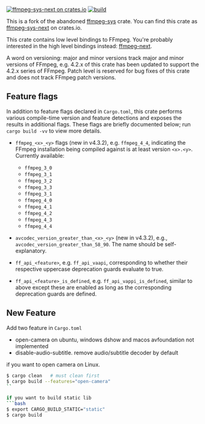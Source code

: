 [![ffmpeg-sys-next on crates.io](https://img.shields.io/crates/v/ffmpeg-sys-next?cacheSeconds=3600)](https://crates.io/crates/ffmpeg-sys-next)
[![build](https://github.com/zmwangx/rust-ffmpeg-sys/workflows/build/badge.svg)](https://github.com/zmwangx/rust-ffmpeg-sys/actions)

This is a fork of the abandoned [ffmpeg-sys](https://github.com/meh/rust-ffmpeg-sys) crate. You can find this crate as [ffmpeg-sys-next](https://crates.io/crates/ffmpeg-sys-next) on crates.io.

This crate contains low level bindings to FFmpeg. You're probably interested in the high level bindings instead: [ffmpeg-next](https://github.com/zmwangx/rust-ffmpeg).

A word on versioning: major and minor versions track major and minor versions of FFmpeg, e.g. 4.2.x of this crate has been updated to support the 4.2.x series of FFmpeg. Patch level is reserved for bug fixes of this crate and does not track FFmpeg patch versions.

## Feature flags

In addition to feature flags declared in `Cargo.toml`, this crate performs various compile-time version and feature detections and exposes the results in additional flags. These flags are briefly documented below; run `cargo build -vv` to view more details.

- `ffmpeg_<x>_<y>` flags (new in v4.3.2), e.g. `ffmpeg_4_4`, indicating the FFmpeg installation being compiled against is at least version `<x>.<y>`. Currently available:

  - `ffmpeg_3_0`
  - `ffmpeg_3_1`
  - `ffmpeg_3_2`
  - `ffmpeg_3_3`
  - `ffmpeg_3_1`
  - `ffmpeg_4_0`
  - `ffmpeg_4_1`
  - `ffmpeg_4_2`
  - `ffmpeg_4_3`
  - `ffmpeg_4_4`

- `avcodec_version_greater_than_<x>_<y>` (new in v4.3.2), e.g., `avcodec_version_greater_than_58_90`. The name should be self-explanatory.

- `ff_api_<feature>`, e.g. `ff_api_vaapi`, corresponding to whether their respective uppercase deprecation guards evaluate to true.

- `ff_api_<feature>_is_defined`, e.g. `ff_api_vappi_is_defined`, similar to above except these are enabled as long as the corresponding deprecation guards are defined.


## New Feature

Add two feature in `Cargo.toml`

* open-camera on ubuntu, windows dshow and macos avfoundation not implemented
* disable-audio-subtitle. remove audio/subtitle decoder by default

if you want to open camera on Linux. 

```bash
$ cargo clean   # must clean first
$ cargo build --features="open-camera"
``

if you want to build static lib
```bash
$ export CARGO_BUILD_STATIC="static"
$ cargo build
```